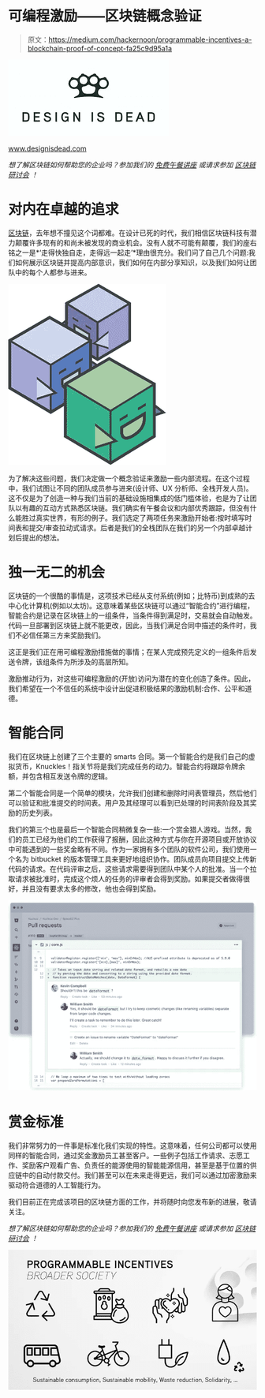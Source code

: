 # 可编程激励——区块链概念验证

> 原文：<https://medium.com/hackernoon/programmable-incentives-a-blockchain-proof-of-concept-fa25c9d95a1a>

![](img/b7c1d8aa77df37883506a4ee5d89e11f.png)

www.designisdead.com

*想了解区块链如何帮助您的企业吗？参加我们的* [*免费午餐讲座*](http://lunch.designisdead.com/blockchain) *或请求参加* [*区块链研讨会*](https://www.designisdead.com/blockchain/) *！*

# 对内在卓越的追求

[区块链](https://hackernoon.com/tagged/blockchain)，去年想不撞见这个词都难。在设计已死的时代，我们相信区块链科技有潜力颠覆许多现有的和尚未被发现的商业机会。没有人就不可能有颠覆，我们的座右铭之一是*‘走得快独自走，走得远一起走’*理由很充分。我们问了自己几个问题:我们如何展示区块链并提高内部意识，我们如何在内部分享知识，以及我们如何让团队中的每个人都参与进来。

![](img/9d3fe5e2aac961700ee050bafed17174.png)

为了解决这些问题，我们决定做一个概念验证来激励一些内部流程。在这个过程中，我们试图让不同的团队成员参与进来(设计师、UX 分析师、全栈开发人员)。这不仅是为了创造一种与我们当前的基础设施相集成的低门槛体验，也是为了让团队以有趣的互动方式熟悉区块链。我们确实有午餐会议和内部优秀跟踪，但没有什么能胜过真实世界，有形的例子。我们选定了两项任务来激励开始者:按时填写时间表和提交/审查拉动式请求。后者是我们的全栈团队在我们的另一个内部卓越计划后提出的想法。

# 独一无二的机会

区块链的一个很酷的事情是，这项技术已经从支付系统(例如；比特币)到成熟的去中心化计算机(例如以太坊)。这意味着某些区块链可以通过“智能合约”进行编程，智能合约是记录在区块链上的一组条件，当条件得到满足时，交易就会自动触发。代码一旦部署到区块链上就不能更改，因此，当我们满足合同中描述的条件时，我们不必信任第三方来奖励我们。

这正是我们正在用可编程激励措施做的事情；在某人完成预先定义的一组条件后发送令牌，该组条件为所涉及的高层所知。

激励推动行为，对这些可编程激励的(开放)访问为潜在的变化创造了条件。因此，我们希望在一个不信任的系统中设计出促进积极结果的激励机制:合作、公平和道德。

# 智能合同

我们在区块链上创建了三个主要的 smarts 合同。第一个智能合约是我们自己的虚拟货币，Knuckles！指关节将是我们完成任务的动力。智能合约将跟踪令牌余额，并包含相互发送令牌的逻辑。

第二个智能合同是一个简单的模块，允许我们创建和删除时间表管理员，然后他们可以验证和批准提交的时间表。用户及其经理可以看到已处理的时间表阶段及其奖励的历史列表。

我们的第三个也是最后一个智能合同稍微复杂一些:一个赏金猎人游戏。当然，我们的员工已经为他们的工作获得了报酬，因此这种方式与你在开源项目或开放协议中可能遇到的一些奖金略有不同。作为一家拥有多个团队的软件公司，我们使用一个名为 bitbucket 的版本管理工具来更好地组织协作。团队成员向项目提交上传新代码的请求。在代码评审之后，这些请求需要得到团队中某个人的批准。当一个拉取请求被批准时，完成这个烦人的任务的评审者会得到奖励。如果提交者做得很好，并且没有要求太多的修改，他也会得到奖励。

![](img/a7fd8eb5cdb714ab2c0e7777e0eb9897.png)

# 赏金标准

我们非常努力的一件事是标准化我们实现的特性。这意味着，任何公司都可以使用同样的智能合同，通过奖金激励员工甚至客户。一些例子包括工作请求、志愿工作、奖励客户观看广告、负责任的能源使用的智能能源信用，甚至是基于位置的供应链中的自动付款交付。我们甚至可以在未来走得更远，我们可以通过加密激励来驱动符合道德的人工智能行为。

我们目前正在完成该项目的区块链方面的工作，并将随时向您发布新的进展，敬请关注。

*想了解区块链如何帮助您的企业吗？参加我们的* [*免费午餐讲座*](http://lunch.designisdead.com/blockchain) *或请求参加* [*区块链研讨会*](https://www.designisdead.com/blockchain/) *！*

![](img/0c84881bb3cceae37a795515f72eae35.png)
